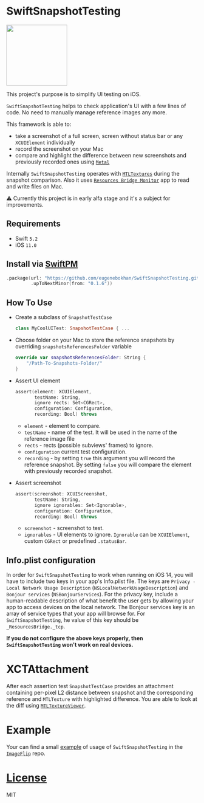 # SwiftSnapshotTesting

<p align="left">
    <img src="Media/snapshot.jpeg", width="160">
</p>

This project's purpose is to simplify UI testing on iOS.

`SwiftSnapshotTesting` helps to check application's UI with a few lines of code. No need to manually manage reference images any more.

This framework is able to:
* take a screenshot of a full screen, screen without status bar or any `XCUIElement` individually
* record the screenshot on your Mac
* compare and highlight the difference between new screenshots and previously recorded ones using [`Metal`](https://developer.apple.com/metal/)

Internally `SwiftSnapshotTesting` operates with [`MTLTextures`](https://developer.apple.com/documentation/metal/mtltexture) during the snapshot comparison. Also it uses [`Resources Bridge Monitor`](ResourcesBridgeMonitor/) app to read and write files on Mac.

⚠️ Currently this project is in early alfa stage and it's a subject for improvements.

## Requirements

* Swift `5.2`
* iOS `11.0`

## Install via [SwiftPM](https://swift.org/package-manager/)

```swift
.package(url: "https://github.com/eugenebokhan/SwiftSnapshotTesting.git",
         .upToNextMinor(from: "0.1.6"))
```

## How To Use

* Create a subclass of `SnapshotTestCase`

  ```Swift
  class MyCoolUITest: SnapshotTestCase { ...
  ```

* Choose folder on your Mac to store the reference snapshots by overriding `snapshotsReferencesFolder` variable

  ```Swift
  override var snapshotsReferencesFolder: String {
      "/Path-To-Snapshots-Folder/"
  }
  ```


* Assert UI element

  ```Swift
  assert(element: XCUIElement,
         testName: String,
         ignore rects: Set<CGRect>,
         configuration: Configuration,
         recording: Bool) throws
  ```

  * `element` - element to compare.
  * `testName` - name of the test. It will be used in the name of the reference image file
  * `rects` - rects (possible subviews' frames) to ignore.
  * `configuration` current test configuration.
  * `recording` - by setting `true` this argument you will record the reference snapshot. By setting `false` you will compare the element with previously recorded snapshot.


* Assert screenshot

  ```Swift
  assert(screenshot: XCUIScreenshot,
         testName: String,
         ignore ignorables: Set<Ignorable>,
         configuration: Configuration,
         recording: Bool) throws
  ```

  * `screenshot` - screenshot to test.
  * `ignorables` - UI elements to ignore. `Ignorable` can be `XCUIElement`, custom `CGRect` or predefined `.statusBar`.

## Info.plist configuration

In order for `SwiftSnapshotTesting` to work when running on iOS 14, you will have to include two keys in your app's Info.plist file.
The keys are `Privacy - Local Network Usage Description` (`NSLocalNetworkUsageDescription`) and `Bonjour services` (`NSBonjourServices`).
For the privacy key, include a human-readable description of what benefit the user gets by allowing your app to access devices on the local network.
The Bonjour services key is an array of service types that your app will browse for. For `SwiftSnapshotTesting`, he value of this key should be `_ResourcesBridge._tcp`.

**If you do not configure the above keys properly, then `SwiftSnapshotTesting` won't work on real devices.**

# XCTAttachment

After each assertion test `SnapshotTestCase` provides an attachment containing per-pixel L2 distance between snapshot and the corresponding reference and `MTLTexture` with highlighted difference. You are able to look at the diff using [`MTLTextureViewer`](https://github.com/eugenebokhan/MTLTextureViewer/).

# Example

Your can find a small [example](https://github.com/eugenebokhan/ImageFlip/blob/master/ImageFlipUITests/ImageFlipUITests.swift) of usage of `SwiftSnapshotTesting` in the [`ImageFlip`](https://github.com/eugenebokhan/ImageFlip/) repo.

# [License](LICENSE)

MIT
